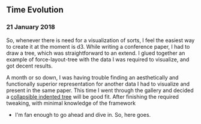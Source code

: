 

## Time Evolution
### 21 January 2018

So, whenever there is need for a visualization of sorts, I feel the
easiest way to create it at the moment is d3. While writing a conference
paper, I had to draw a tree, which was straightforward to an extend. I
glued together an example of force-layout-tree with the data I was
required to visualize, and got decent results.

A month or so down, I was having trouble finding an aesthetically and
functionally superior representation for another data I had to visualize
and present in the same paper. This time I went through the gallery and
decided a [collapsible indented
tree](https://bl.ocks.org/mbostock/1093025) will be good fit. After
finishing the required tweaking, with minimal knowledge of the framework
- I'm fan enough to go ahead and dive in. So, here goes.






